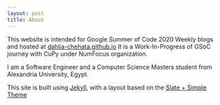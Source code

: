 ```yaml
---
layout: post
title: About
---
```

<p>
This website is intended for Google Summer of Code 2020 Weekly blogs and hosted at <a href="https://dahlia-chehata.github.io/"> dahlia-chehata.github.io</a>
It is a Work-In-Progress of GSoC journey with CuPy under NumFocus organization.
</p>
<p>
I am a Software Engineer and a Computer Science Masters student from Alexandria University, Egypt.
<p style="margin-left:30%; margin-right:30%;"> 
                                          
<a href="mailto:dahliachehata@gmail.com" title="Mail"> <i class="fa fa-envelope-square fa-3x"></i></a>
<a href="https://www.linkedin.com/in/dahliashehata/" title="LinkedIn"><i class="fa fa-linkedin-square fa-3x"></i></a>
<a href="https://github.com/Dahlia-Chehata" title="Github"><i class="fa fa-github-square fa-3x"></i></a>
</p>
</p>
<p>
This site is built using <a href="https://jekyllrb.com">Jekyll</a>, with a layout based on the <a href="https://github.com/benradford/Slate-and-Simple-Jekyll-Theme">Slate + Simple Theme</a>
</p>

<!--
<p>
This theme is available for free under the MIT open source software license.
<br>
The theme can be found <a href="https://github.com/benradford/Slate-and-Simple-Jekyll-Theme">here</a>.
<br>
The theme requires <a href="https://jekyllrb.com">Jekyll</a>, a static-site generator compatible with <a href="https://pages.github.com">pages.github.com</a>.
</p>

<hr>

<p>
Maecenas tempus ullamcorper ante, sed eleifend purus mollis a. Sed ut molestie eros. Etiam arcu mi, consequat id ligula nec, faucibus dictum tortor. Ut tempus felis non commodo luctus. Nunc ac ullamcorper leo. Suspendisse et lorem eu leo iaculis vehicula nec vel mauris. Nullam eget porta ante.
</p>

<p>
Nunc tellus justo, pharetra sit amet blandit nec, mattis eu turpis. Praesent efficitur posuere nunc, non dapibus lectus placerat eget. Vestibulum ante ipsum primis in faucibus orci luctus et ultrices posuere cubilia Curae; Aenean a tincidunt velit. Nam ac ultricies metus. Morbi non erat ac nunc rutrum congue. Aliquam ultrices viverra felis quis pharetra. Vestibulum ante ipsum primis in faucibus orci luctus et ultrices posuere cubilia Curae;
</p>

<p>
Phasellus pellentesque odio eget massa finibus, in aliquam lectus tincidunt. Suspendisse potenti. Fusce nisi ipsum, facilisis sed nunc non, congue gravida augue. Lorem ipsum dolor sit amet, consectetur adipiscing elit. Praesent ut elementum nulla. Ut iaculis elit ac lectus elementum, mollis porta ex ultricies. Maecenas pretium lectus quis vulputate feugiat. Curabitur vitae ex in eros eleifend volutpat vitae sed dui.
</p>
-->
